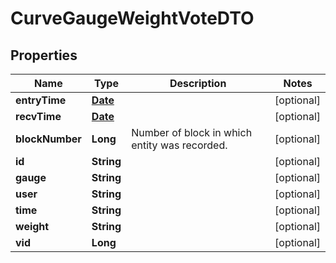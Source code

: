 

# CurveGaugeWeightVoteDTO

## Properties

Name | Type | Description | Notes
------------ | ------------- | ------------- | -------------
**entryTime** | [**Date**](Date.md) |  |  [optional]
**recvTime** | [**Date**](Date.md) |  |  [optional]
**blockNumber** | **Long** | Number of block in which entity was recorded. |  [optional]
**id** | **String** |  |  [optional]
**gauge** | **String** |  |  [optional]
**user** | **String** |  |  [optional]
**time** | **String** |  |  [optional]
**weight** | **String** |  |  [optional]
**vid** | **Long** |  |  [optional]




